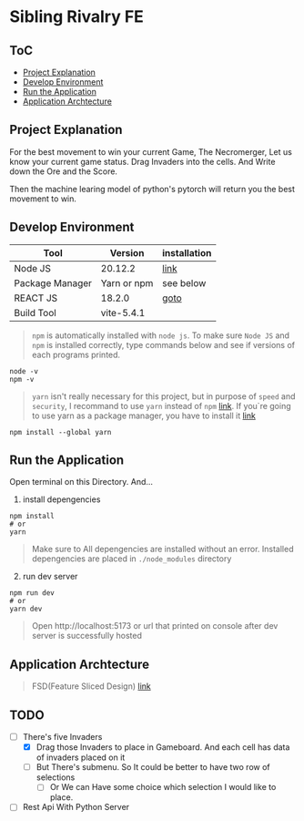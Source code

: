 # Sibling Rivalry FE

## ToC

- [Project Explanation](#project-explanation)
- [Develop Environment](#develop-environment)
- [Run the Application](#run-the-application)
- [Application Archtecture](#application-archtecture)

## Project Explanation

For the best movement to win your current Game, The Necromerger, Let us know your current game status.
Drag Invaders into the cells. And Write down the Ore and the Score.

Then the machine learing model of python's pytorch will return you the best movement to win.

## Develop Environment

| Tool            | Version     | installation                  |
| --------------- | ----------- | ----------------------------- |
| Node JS         | 20.12.2     | [link](https://nodejs.org/en) |
| Package Manager | Yarn or npm | see below                     |
| REACT JS        | 18.2.0      | [goto](#run-application)      |
| Build Tool      | vite-5.4.1  |                               |

> `npm` is automatically installed with `node js`. To make sure `Node JS` and `npm` is installed correctly, type commands below and see if versions of each programs printed.

```
node -v
npm -v
```

> `yarn` isn't really necessary for this project, but in purpose of `speed` and `security`, I recommand to use `yarn` instead of `npm` [link](https://medium.com/@salluarsh/npm-vs-yarn-f4a7331442b7). If you`re going to use yarn as a package manager, you have to install it [link](https://classic.yarnpkg.com/lang/en/docs/install/#mac-stable)

```
npm install --global yarn
```

## Run the Application

Open terminal on this Directory. And...

1. install depengencies

```
npm install
# or
yarn
```

> Make sure to All depengencies are installed without an error. Installed depengencies are placed in `./node_modules` directory

2. run dev server

```
npm run dev
# or
yarn dev
```

> Open http://localhost:5173 or url that printed on console after dev server is successfully hosted

## Application Archtecture

> FSD(Feature Sliced Design) [link](https://feature-sliced.design)

## TODO

- [ ] There's five Invaders
  - [x] Drag those Invaders to place in Gameboard. And each cell has data of invaders placed on it
  - [ ] But There's submenu. So It could be better to have two row of selections
    - [ ] Or We can Have some choice which selection I would like to place.
- [ ] Rest Api With Python Server
